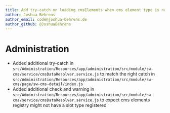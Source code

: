 ```yaml
---
title: Add try-catch on loading cmsElements when cms element type is not registered
author: Joshua Behrens
author_email: code@joshua-behrens.de
author_github: @JoshuaBehrens
---
```

# Administration
* Added additional try-catch in `src/Administration/Resources/app/administration/src/module/sw-cms/service/cmsDataResolver.service.js` to match the right catch in `src/Administration/Resources/app/administration/src/module/sw-cms/page/sw-cms-detail/index.js`
* Added additional check and warning in `src/Administration/Resources/app/administration/src/module/sw-cms/service/cmsDataResolver.service.js` to expect cms elements registry might not have a slot type registered

